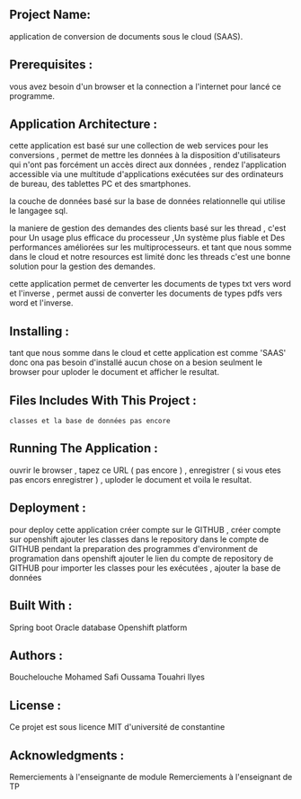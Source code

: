 ## Project Name: 

application de conversion de documents sous le cloud (SAAS).

## Prerequisites :

vous avez besoin d'un browser et la connection a l'internet pour lancé ce programme.

## Application Architecture :

cette application est basé sur une collection de web services pour les conversions , permet de mettre les données à la
disposition d'utilisateurs qui n'ont pas forcément un accès direct aux données , rendez l'application accessible via une 
multitude d'applications exécutées sur des ordinateurs de bureau, des tablettes PC et des smartphones.

la couche de données basé sur la base de données relationnelle qui utilise le langagee sql.

la maniere de gestion des demandes des clients basé sur les thread , c'est pour Un usage plus efficace du processeur
,Un système plus fiable et Des performances améliorées sur les multiprocesseurs. et tant que nous somme dans le cloud
et notre resources est limité donc les threads c'est une bonne solution pour la gestion des demandes.

cette application permet de cenverter les documents de types txt vers word et l'inverse , permet aussi de converter 
les documents de types pdfs vers word et l'inverse.   

## Installing :

tant que nous somme dans le cloud et cette application est comme 'SAAS' donc ona pas besoin d'installé aucun chose 
on a besion seulment le browser pour uploder le document et afficher le resultat.

## Files Includes With This Project :
         
	classes et la base de données pas encore

## Running The Application :

ouvrir le browser , tapez ce URL ( pas encore ) , enregistrer ( si vous etes pas encors enregistrer ) , uploder le document 
et voila  le resultat. 

## Deployment :

pour deploy cette application créer compte sur le GITHUB , créer  compte sur openshift 
ajouter les classes dans le repository dans le compte de GITHUB 
pendant la preparation des programmes d'environment de programation dans openshift ajouter le lien
du compte de repository de GITHUB pour importer les classes pour les exécutées , ajouter la base de données  

## Built With :

Spring boot 
Oracle database
Openshift platform 

## Authors :

Bouchelouche Mohamed 
Safi Oussama
Touahri Ilyes

## License :

Ce projet est sous licence MIT d'université de constantine

## Acknowledgments :

Remerciements à l'enseignante de module 
Remerciements à l'enseignant de TP 
